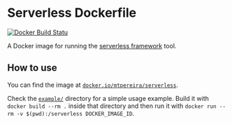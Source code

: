 # Serverless Dockerfile

[![Docker Build Statu](https://img.shields.io/docker/build/mtpereira/serverless.svg?style=flat-square)]()


A Docker image for running the [serverless framework](https://serverless.com/framework/) tool.

## How to use

You can find the image at [`docker.io/mtpereira/serverless`](https://hub.docker.com/r/mtpereira/serverless/).

Check the [`example/`](example/) directory for a simple usage example. Build it with `docker build --rm .` inside that directory and then run it with `docker run --rm -v $(pwd):/serverless DOCKER_IMAGE_ID`.